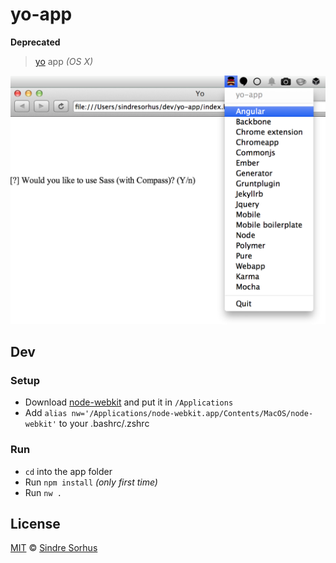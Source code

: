 # yo-app

**Deprecated**

> [yo](https://github.com/yeoman/yo) app *(OS X)*

![](screenshot.png)


## Dev

### Setup

- Download [node-webkit](https://github.com/rogerwang/node-webkit#downloads) and put it in `/Applications`
- Add `alias nw='/Applications/node-webkit.app/Contents/MacOS/node-webkit'` to your .bashrc/.zshrc

### Run

- `cd` into the app folder
- Run `npm install` *(only first time)*
- Run `nw .`


## License

[MIT](http://opensource.org/licenses/MIT) © [Sindre Sorhus](http://sindresorhus.com)
